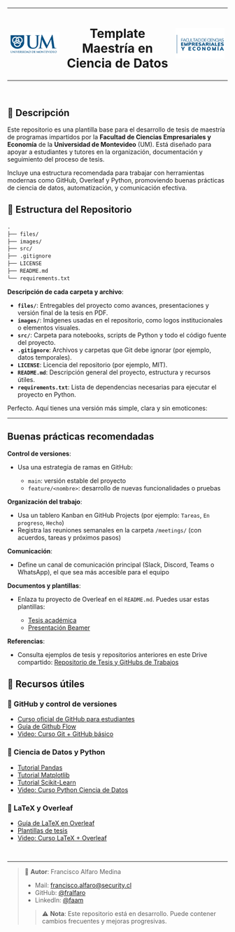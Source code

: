 <table width="100%">
  <tr>
    <td align="left" width="25%">
      <img src="./images/um.png" alt="UM" width="150">
    </td>
    <td align="center" width="50%">
      <h1>Template Maestría en Ciencia de Datos
</h1>
    </td>
    <td align="right" width="25%">
      <img src="./images/facultad.png" alt="Facultad" width="150">
    </td>
  </tr>
</table>

</br>




## 🧠 Descripción

Este repositorio es una plantilla base para el desarrollo de tesis de maestría de programas impartidos por la **Facultad de Ciencias Empresariales y Economía** de la **Universidad de Montevideo** (UM). Está diseñado para apoyar a estudiantes y tutores en la organización, documentación y seguimiento del proceso de tesis.

Incluye una estructura recomendada para trabajar con herramientas modernas como GitHub, Overleaf y Python, promoviendo buenas prácticas de ciencia de datos, automatización, y comunicación efectiva.





## 📁 Estructura del Repositorio

```txt
.
├── files/
├── images/
├── src/
├── .gitignore
├── LICENSE
├── README.md
└── requirements.txt
```

**Descripción de cada carpeta y archivo**:

* **`files/`**: Entregables del proyecto como avances, presentaciones y versión final de la tesis en PDF.
* **`images/`**: Imágenes usadas en el repositorio, como logos institucionales o elementos visuales.
* **`src/`**: Carpeta para notebooks, scripts de Python y todo el código fuente del proyecto.
* **`.gitignore`**: Archivos y carpetas que Git debe ignorar (por ejemplo, datos temporales).
* **`LICENSE`**: Licencia del repositorio (por ejemplo, MIT).
* **`README.md`**: Descripción general del proyecto, estructura y recursos útiles.
* **`requirements.txt`**: Lista de dependencias necesarias para ejecutar el proyecto en Python.



Perfecto. Aquí tienes una versión más simple, clara y sin emoticones:

---

## Buenas prácticas recomendadas

**Control de versiones**:

* Usa una estrategia de ramas en GitHub:

  * `main`: versión estable del proyecto
  * `feature/<nombre>`: desarrollo de nuevas funcionalidades o pruebas

**Organización del trabajo**:

* Usa un tablero Kanban en GitHub Projects (por ejemplo: `Tareas`, `En progreso`, `Hecho`)
* Registra las reuniones semanales en la carpeta `/meetings/` (con acuerdos, tareas y próximos pasos)

**Comunicación**:

* Define un canal de comunicación principal (Slack, Discord, Teams o WhatsApp), el que sea más accesible para el equipo

**Documentos y plantillas**:

* Enlaza tu proyecto de Overleaf en el `README.md`. Puedes usar estas plantillas:

  * [Tesis académica](https://www.overleaf.com/read/zzgvpnppnxhr#6b559e)
  * [Presentación Beamer](https://es.overleaf.com/read/qtmhmtjmkynw#4cbb93)

**Referencias**:

* Consulta ejemplos de tesis y repositorios anteriores en este Drive compartido:
  [Repositorio de Tesis y GitHubs de Trabajos](https://drive.google.com/drive/folders/1D4il1fMGqllWhCA9chJYCt25BLfoMgdA?usp=sharing)



## 🔗 Recursos útiles

### 🔧 GitHub y control de versiones

* [Curso oficial de GitHub para estudiantes](https://skills.github.com/)
* [Guía de Github Flow](https://docs.github.com/es/get-started/using-github/github-flow)
* [Video: Curso Git + GitHub básico ](https://www.youtube.com/watch?v=3GymExBkKjE)

### 🧠 Ciencia de Datos y Python

* [Tutorial Pandas](https://pandas.pydata.org/docs/getting_started/index.html)
* [Tutorial Matplotlib](https://matplotlib.org/stable/tutorials/introductory/pyplot.html)
* [Tutorial Scikit-Learn](https://scikit-learn.org/stable/getting_started.html)
* [Video: Curso Python Ciencia de Datos](https://www.youtube.com/watch?v=Axx9cQ4vtNw)

### 📄 LaTeX y Overleaf

* [Guía de LaTeX en Overleaf](https://www.overleaf.com/learn/latex/Learn_LaTeX_in_30_minutes)
* [Plantillas de tesis](https://www.overleaf.com/gallery/tagged/thesis)
* [Video: Curso LaTeX + Overleaf](https://www.youtube.com/watch?v=wGc125T8aIc)
<br>

---

> 👤 **Autor**: Francisco Alfaro Medina
> * Mail: [francisco.alfaro@security.cl](mailto:francisco.alfaro@security.cl)
> * GitHub: [@fralfaro](https://github.com/fralfaro)
> * LinkedIn: [@faam](https://www.linkedin.com/in/faam/)
> > ⚠️ **Nota**: Este repositorio está en desarrollo. Puede contener cambios frecuentes y mejoras progresivas.


